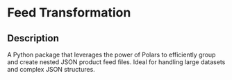 # Feed Transformation

## Description
A Python package that leverages the power of Polars to efficiently group and create nested JSON product feed files. Ideal for handling large datasets and complex JSON structures.

